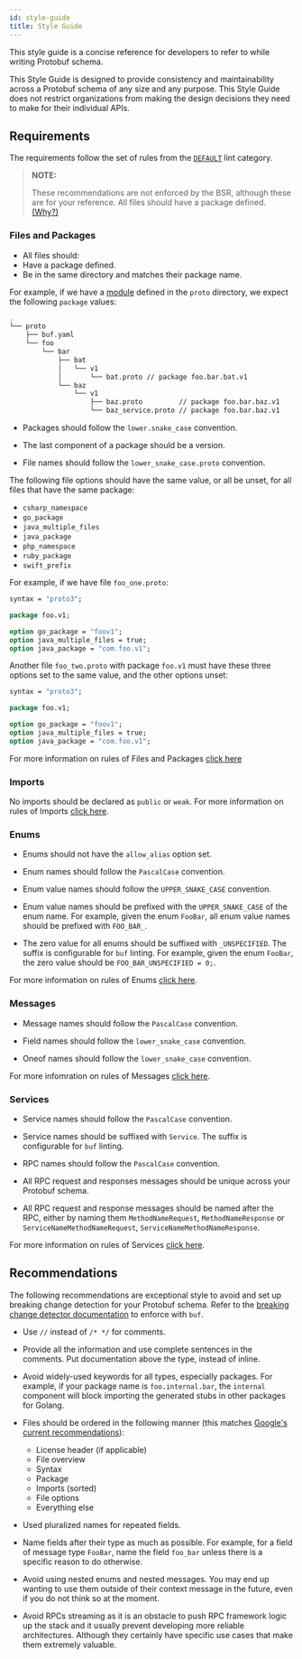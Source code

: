 ```yaml
---
id: style-guide
title: Style Guide
---
```


This style guide is a concise reference for developers to refer to while writing Protobuf schema.

This Style Guide is designed to provide consistency and maintainability across a Protobuf schema of any size and any purpose. This Style Guide does not restrict organizations from making the design decisions they need to make for their individual APIs.

## Requirements

The requirements follow the set of rules from the [`DEFAULT`](../lint/rules.md#default) lint category.

> **NOTE:**
>
> These recommendations are not enforced by the BSR, although these are for your reference. All files should have a package defined. [(Why?)](../lint/rules.md#package_defined)

### Files and Packages

* All files should:
 * Have a package defined.
 * Be in the same directory and matches their package name.

  For example, if we have a [module](../bsr/overview.md#module) defined in the `proto` directory, we
expect the following `package` values:

```sh
.
└── proto
    ├── buf.yaml
    └── foo
        └── bar
            ├── bat
            │   └── v1
            │       └── bat.proto // package foo.bar.bat.v1
            └── baz
                └── v1
                    ├── baz.proto         // package foo.bar.baz.v1
                    └── baz_service.proto // package foo.bar.baz.v1
```

* Packages should follow the `lower.snake_case` convention.

* The last component of a package should be a version.

* File names should follow the `lower_snake_case.proto` convention.

The following file options should have the same value, or all be unset, for all files that have the same package:

- `csharp_namespace`
- `go_package`
- `java_multiple_files`
- `java_package`
- `php_namespace`
- `ruby_package`
- `swift_prefix`

For example, if we have file `foo_one.proto`:

```protobuf title="foo_one.proto"
syntax = "proto3";

package foo.v1;

option go_package = "foov1";
option java_multiple_files = true;
option java_package = "com.foo.v1";
```

Another file `foo_two.proto` with package `foo.v1` must have these three options set to the same value, and the other options unset:

```protobuf title="foo_two.proto"
syntax = "proto3";

package foo.v1;

option go_package = "foov1";
option java_multiple_files = true;
option java_package = "com.foo.v1";
```

For more information on rules of Files and Packages [click here](../lint/rules.md#package_lower_snake_case)

### Imports

No imports should be declared as `public` or `weak`. For more information on rules of Imports [click here](../lint/rules.md#import_no_weak).

### Enums

* Enums should not have the `allow_alias` option set.

* Enum names should follow the `PascalCase` convention.

* Enum value names should follow the `UPPER_SNAKE_CASE` convention.

* Enum value names should be prefixed with the `UPPER_SNAKE_CASE` of the enum name. For example, given the enum `FooBar`, all enum value names should be prefixed with `FOO_BAR_`.

* The zero value for all enums should be suffixed with `_UNSPECIFIED`.
The suffix is configurable for `buf` linting. For example, given the enum `FooBar`, the zero value should be
`FOO_BAR_UNSPECIFIED = 0;`.

For more information on rules of Enums [click here](../lint/rules.md#enum_no_allow_alias).

### Messages

* Message names should follow the `PascalCase` convention.

* Field names should follow the `lower_snake_case` convention.

* Oneof names should follow the `lower_snake_case` convention.

For more infomration on rules of Messages [click here](../lint/rules.md#message_pascal_case).

### Services

* Service names should follow the `PascalCase` convention.

* Service names should be suffixed with `Service`. The
suffix is configurable for `buf` linting.

* RPC names should follow the `PascalCase` convention.

* All RPC request and responses messages should be unique across your Protobuf schema.

* All RPC request and response messages should be named after the RPC, either by naming them `MethodNameRequest`, `MethodNameResponse` or `ServiceNameMethodNameRequest`, `ServiceNameMethodNameResponse`.

For more information on rules of Services [click here](../lint/rules.md#service_suffix).

## Recommendations

The following recommendations are exceptional style to avoid and set up breaking change detection for your Protobuf schema. Refer to the [breaking change detector documentation](../breaking/overview.md) to enforce with `buf`.

* Use `//` instead of `/* */` for comments.

* Provide all the information and use complete sentences in the comments. Put documentation above the type, instead of inline.

* Avoid widely-used keywords for all types, especially packages. For example, if your package name is `foo.internal.bar`, the `internal` component will block importing the generated stubs in other packages for Golang.

* Files should be ordered in the following manner (this matches [Google's current recommendations](https://developers.google.com/protocol-buffers/docs/style#file-structure)):

  - License header (if applicable)
  - File overview
  - Syntax
  - Package
  - Imports (sorted)
  - File options
  - Everything else

* Used pluralized names for repeated fields.

* Name fields after their type as much as possible. For example, for a field of message type `FooBar`, name the field `foo_bar` unless there is a specific reason to do otherwise.

* Avoid using nested enums and nested messages. You may end up wanting to use them outside of their context message in the future, even if you do not think so at the moment.

* Avoid RPCs streaming as it is an obstacle to push RPC framework logic up the stack and it usually prevent developing more reliable architectures. Although they certainly have specific use cases that make them extremely valuable.
